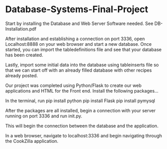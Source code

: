 # Database-Systems-Final-Project

Start by installing the Database and Web Server Software needed. 
See DB-Installation.pdf

After installation and establishing a connection on port 3336, open Localhost:8888 on your web browser and start a new database. 
Once started, you can import the tabledefinitions file and see that your database has been created. 

Lastly, import some initial data into the database using tableinserts file so that we can start off with an already filled database with other recipes already posted.

Our project was completed using Python/Flask to create our web applications and HTML for the Front end. 
Install the following packages...

In the terminal, run
pip install python
pip install Flask
pip install pymysql

After the packages are all installed, begin a connection with your server running on port 3336 and run init.py.  

This will begin the connection between the database and the application.  

In a web browser, navigate to localhost:3336 and begin navigating through the CookZilla application.
